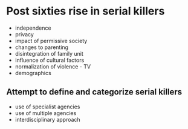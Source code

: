 
# Post sixties rise in serial killers

- independence 
- privacy 
- impact of permissive society 
- changes to parenting 
- disintegration of family unit
- influence of cultural factors 
- normalization of violence - TV 
- demographics

## Attempt to define and categorize serial killers 
- use of specialist agencies 
- use of multiple agencies
- interdisciplinary approach 